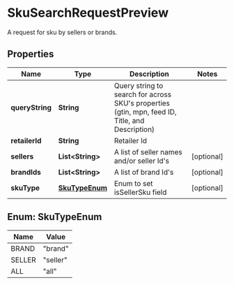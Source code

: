 

# SkuSearchRequestPreview

A request for sku by sellers or brands.

## Properties

| Name | Type | Description | Notes |
|------------ | ------------- | ------------- | -------------|
|**queryString** | **String** | Query string to search for across SKU&#39;s properties (gtin, mpn, feed ID, Title, and Description) |  |
|**retailerId** | **String** | Retailer Id |  |
|**sellers** | **List&lt;String&gt;** | A list of seller names and/or seller Id&#39;s |  [optional] |
|**brandIds** | **List&lt;String&gt;** | A list of brand Id&#39;s |  [optional] |
|**skuType** | [**SkuTypeEnum**](#SkuTypeEnum) | Enum to set isSellerSku field |  [optional] |



## Enum: SkuTypeEnum

| Name | Value |
|---- | -----|
| BRAND | &quot;brand&quot; |
| SELLER | &quot;seller&quot; |
| ALL | &quot;all&quot; |



